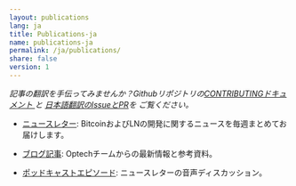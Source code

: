 ```yaml
---
layout: publications
lang: ja
title: Publications-ja
name: publications-ja
permalink: /ja/publications/
share: false
version: 1
---
```


_記事の翻訳を手伝ってみませんか？Githubリポジトリの[CONTRIBUTINGドキュメント
](https://github.com/bitcoinops/bitcoinops.github.io/blob/master/CONTRIBUTING.md#translations)と
[日本語翻訳のIssueとPR](https://github.com/bitcoinops/bitcoinops.github.io/pulls?&q=label%3Alocalization-japanese)を
ご覧ください。_

- [ニュースレター][newsletters]: BitcoinおよびLNの開発に関するニュースを毎週まとめてお届けします。

- [ブログ記事][blog posts]: Optechチームからの最新情報と参考資料。

- [ポッドキャストエピソード][podcast episodes]: ニュースレターの音声ディスカッション。

[blog posts]: /ja/blog/
[newsletters]: /ja/newsletters/
[podcast episodes]: /en/podcast/
